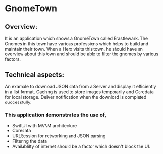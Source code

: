 # GnomeTown
## Overview:
It is an application which shows a GnomeTown called Brastlewark. The Gnomes in this town have various professions which helps to build and maintain their town. When a Hero visits this town, he should have an overview about this town and should be able to filter the gnomes by various factors.

## Technical aspects:
An example to download JSON data from a Server and display it efficiently in a list format.
Caching is used to store images temporarily and Coredata for local storage.
Deliver notification when the download is completed successfully.

### This application demonstrates the use of,
- SwiftUI with MVVM architecture
- Coredata
- URLSession for networking and JSON parsing
- Filtering the data
- Availablilty of internet should be a factor which doesn't block the UI.
